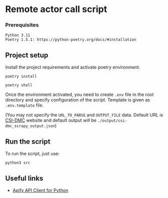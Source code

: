 # Remote actor call script

### Prerequisites
```text
Python 3.11
Poetry 1.5.1: https://python-poetry.org/docs/#installation
```

## Project setup
Install the project requirements and activate poetry environment:
```shell
poetry install
```
```shell
poetry shell
```
Once the environment activated, you need to create `.env` file in the root directory and specify configuration of the script. Template is given as `.env.template` file. 

(You may not specify the `URL_TO_PARSE` and `OUTPUT_FILE` data. Default URL is [CSI-DMC](https://www.csi-dmc.com) website and default output will be `./output/csi-dmc_scrapy_output.json`)

## Run the script
To run the script, just use:
```shell
python3 src
```

## Useful links
- [Apify API Client for Python](https://docs.apify.com/api/client/python/)
